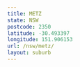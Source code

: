 ```yaml
---
title: METZ
state: NSW
postcode: 2350
latitude: -30.493397
longitude: 151.906153
url: /nsw/metz/
layout: suburb
---
```


